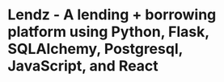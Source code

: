# Lendz - A lending + borrowing platform using Python, Flask, SQLAlchemy, Postgresql, JavaScript, and React
